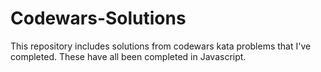 # Codewars-Solutions
This repository includes solutions from codewars kata problems that I've completed. These have all been completed in Javascript.